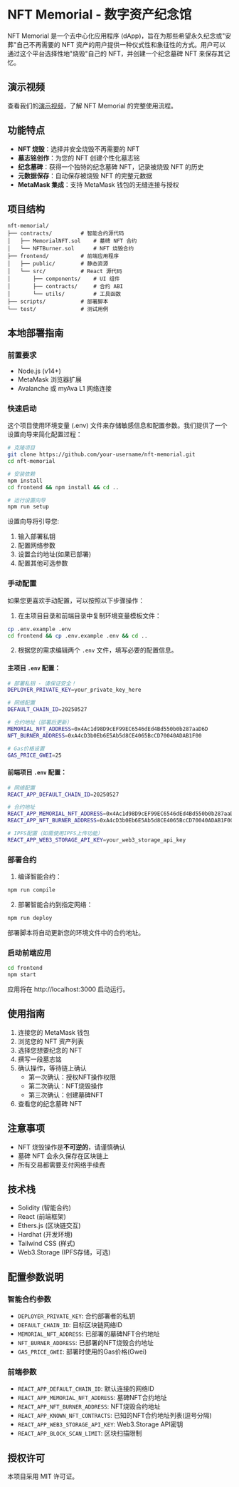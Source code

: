 # NFT Memorial - 数字资产纪念馆  

NFT Memorial 是一个去中心化应用程序 (dApp)，旨在为那些希望永久纪念或"安葬"自己不再需要的 NFT 资产的用户提供一种仪式性和象征性的方式。用户可以通过这个平台选择性地"烧毁"自己的 NFT，并创建一个纪念墓碑 NFT 来保存其记忆。

## 演示视频

查看我们的[演示视频](./demoshow/demoshow.mp4)，了解 NFT Memorial 的完整使用流程。

## 功能特点

- **NFT 烧毁**：选择并安全烧毁不再需要的 NFT
- **墓志铭创作**：为您的 NFT 创建个性化墓志铭
- **纪念墓碑**：获得一个独特的纪念墓碑 NFT，记录被烧毁 NFT 的历史
- **元数据保存**：自动保存被烧毁 NFT 的完整元数据
- **MetaMask 集成**：支持 MetaMask 钱包的无缝连接与授权

## 项目结构

```
nft-memorial/
├── contracts/         # 智能合约源代码
│   ├── MemorialNFT.sol    # 墓碑 NFT 合约
│   └── NFTBurner.sol      # NFT 烧毁合约
├── frontend/          # 前端应用程序
│   ├── public/        # 静态资源
│   └── src/           # React 源代码
│       ├── components/    # UI 组件
│       ├── contracts/     # 合约 ABI
│       └── utils/         # 工具函数
├── scripts/           # 部署脚本
└── test/              # 测试用例
```

## 本地部署指南

### 前置要求

- Node.js (v14+)
- MetaMask 浏览器扩展
- Avalanche 或 myAva L1 网络连接

### 快速启动

这个项目使用环境变量 (.env) 文件来存储敏感信息和配置参数。我们提供了一个设置向导来简化配置过程：

```bash
# 克隆项目
git clone https://github.com/your-username/nft-memorial.git
cd nft-memorial

# 安装依赖
npm install
cd frontend && npm install && cd ..

# 运行设置向导
npm run setup
```

设置向导将引导您:
1. 输入部署私钥
2. 配置网络参数
3. 设置合约地址(如果已部署)
4. 配置其他可选参数

### 手动配置

如果您更喜欢手动配置，可以按照以下步骤操作：

1. 在主项目目录和前端目录中复制环境变量模板文件：

```bash
cp .env.example .env
cd frontend && cp .env.example .env && cd ..
```

2. 根据您的需求编辑两个 `.env` 文件，填写必要的配置信息。

#### 主项目 `.env` 配置：

```bash
# 部署私钥 - 请保证安全！
DEPLOYER_PRIVATE_KEY=your_private_key_here

# 网络配置
DEFAULT_CHAIN_ID=20250527

# 合约地址（部署后更新）
MEMORIAL_NFT_ADDRESS=0x4Ac1d98D9cEF99EC6546dEd4Bd550b0b287aaD6D
NFT_BURNER_ADDRESS=0xA4cD3b0Eb6E5Ab5d8CE4065BcCD70040ADAB1F00

# Gas价格设置
GAS_PRICE_GWEI=25
```

#### 前端项目 `.env` 配置：

```bash
# 网络配置
REACT_APP_DEFAULT_CHAIN_ID=20250527

# 合约地址
REACT_APP_MEMORIAL_NFT_ADDRESS=0x4Ac1d98D9cEF99EC6546dEd4Bd550b0b287aaD6D
REACT_APP_NFT_BURNER_ADDRESS=0xA4cD3b0Eb6E5Ab5d8CE4065BcCD70040ADAB1F00

# IPFS配置（如需使用IPFS上传功能）
REACT_APP_WEB3_STORAGE_API_KEY=your_web3_storage_api_key
```

### 部署合约

1. 编译智能合约：

```bash
npm run compile
```

2. 部署智能合约到指定网络：

```bash
npm run deploy
```

部署脚本将自动更新您的环境文件中的合约地址。

### 启动前端应用

```bash
cd frontend
npm start
```

应用将在 http://localhost:3000 启动运行。

## 使用指南

1. 连接您的 MetaMask 钱包
2. 浏览您的 NFT 资产列表
3. 选择您想要纪念的 NFT
4. 撰写一段墓志铭
5. 确认操作，等待链上确认
   - 第一次确认：授权NFT操作权限
   - 第二次确认：NFT烧毁操作
   - 第三次确认：创建墓碑NFT
6. 查看您的纪念墓碑 NFT

## 注意事项

- NFT 烧毁操作是**不可逆的**，请谨慎确认
- 墓碑 NFT 会永久保存在区块链上
- 所有交易都需要支付网络手续费

## 技术栈

- Solidity (智能合约)
- React (前端框架)
- Ethers.js (区块链交互)
- Hardhat (开发环境)
- Tailwind CSS (样式)
- Web3.Storage (IPFS存储，可选)

## 配置参数说明

### 智能合约参数

- `DEPLOYER_PRIVATE_KEY`: 合约部署者的私钥
- `DEFAULT_CHAIN_ID`: 目标区块链网络ID
- `MEMORIAL_NFT_ADDRESS`: 已部署的墓碑NFT合约地址 
- `NFT_BURNER_ADDRESS`: 已部署的NFT烧毁合约地址
- `GAS_PRICE_GWEI`: 部署时使用的Gas价格(Gwei)

### 前端参数

- `REACT_APP_DEFAULT_CHAIN_ID`: 默认连接的网络ID
- `REACT_APP_MEMORIAL_NFT_ADDRESS`: 墓碑NFT合约地址
- `REACT_APP_NFT_BURNER_ADDRESS`: NFT烧毁合约地址
- `REACT_APP_KNOWN_NFT_CONTRACTS`: 已知的NFT合约地址列表(逗号分隔)
- `REACT_APP_WEB3_STORAGE_API_KEY`: Web3.Storage API密钥
- `REACT_APP_BLOCK_SCAN_LIMIT`: 区块扫描限制

## 授权许可

本项目采用 MIT 许可证。